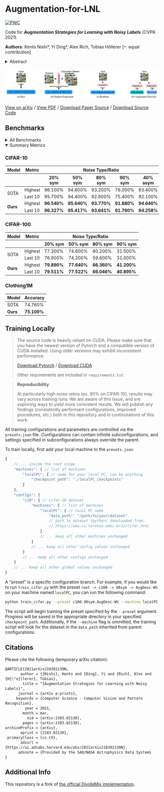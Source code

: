 # Augmentation-for-LNL

[![PWC](https://img.shields.io/endpoint.svg?url=https://paperswithcode.com/badge/augmentation-strategies-for-learning-with/image-classification-on-clothing1m)](https://paperswithcode.com/sota/image-classification-on-clothing1m?p=augmentation-strategies-for-learning-with)

Code for ***Augmentation Strategies for Learning with Noisy Labels*** (CVPR 2021).

**Authors**: Kento Nishi*, Yi Ding*, Alex Rich, Tobias Höllerer [`*`: equal contribution]

<details>
    <summary>Abstract</summary>
    Imperfect labels are ubiquitous in real-world datasets. Several recent successful methods for training deep neural networks (DNNs) robust to label noise have used two primary techniques: filtering samples based on loss during a warm-up phase to curate an initial set of cleanly labeled samples, and using the output of a network as a pseudo-label for subsequent loss calculations. In this paper, we evaluate different augmentation strategies for algorithms tackling the "learning with noisy labels" problem. We propose and examine multiple augmentation strategies and evaluate them using synthetic datasets based on CIFAR-10 and CIFAR-100, as well as on the real-world dataset Clothing1M. Due to several commonalities in these algorithms, we find that using one set of augmentations for loss modeling tasks and another set for learning is the most effective, improving results on the state-of-the-art and other previous methods. Furthermore, we find that applying augmentation during the warm-up period can negatively impact the loss convergence behavior of correctly versus incorrectly labeled samples. We introduce this augmentation strategy to the state-of-the-art technique and demonstrate that we can improve performance across all evaluated noise levels. In particular, we improve accuracy on the CIFAR-10 benchmark at 90% symmetric noise by more than 15% in absolute accuracy and we also improve performance on the real-world dataset Clothing1M.
</details>

<p align="center">
    <img src="./banner.png" alt="Banner" />
</p>

[View on arXiv](https://arxiv.org/abs/2103.02130) / [View PDF](https://arxiv.org/pdf/2103.02130.pdf) / [Download Paper Source](https://arxiv.org/e-print/2103.02130) / [Download Source Code](https://github.com/KentoNishi/Augmentation-for-LNL/archive/master.zip)

## Benchmarks
<details>
    <summary>All Benchmarks</summary>
    <h3>Key</h3>
    <table>
        <thead>
            <tr>
                <th>Annotation</th>
                <th>Meaning</th>
            </tr>
        </thead>
        <tbody>
            <tr>
                <td><code>Small</code></td>
                <td>Worse or equivalent to previous state-of-the-art</td>
            </tr>
            <tr>
                <td>Normal</td>
                <td>Better than previous state-of-the-art</td>
            </tr>
            <tr>
                <td><strong>Bold</strong></td>
                <td>Best in task/category</td>
            </tr>
        </tbody>
    </table>
    <h3>CIFAR-10</h3>
    <table>
        <thead>
            <tr>
                <th>Model</th>
                <th>Metric</th>
                <th colspan="5">Noise Type/Ratio</th>
            </tr>
            <tr>
                <th></th>
                <th></th>
                <th>20% sym</th>
                <th>50% sym</th>
                <th>80% sym</th>
                <th>90% sym</th>
                <th>40% asym</th>
            </tr>
            <tbody>
                <tr>
                    <td rowspan="2">Runtime-W (Vanilla DivideMix)</td>
                    <td>Highest</td>
                    <td><code>96.100%</code></td>
                    <td><code>94.600%</code></td>
                    <td><code>93.200%</code></td>
                    <td><code>76.000%</code></td>
                    <td><code>93.400%</code></td>
                </tr>
                <tr>
                    <td>Last 10</td>
                    <td><code>95.700%</code></td>
                    <td><code>94.400%</code></td>
                    <td><code>92.900%</code></td>
                    <td><code>75.400%</code></td>
                    <td><code>92.100%</code></td>
                </tr>
                <tr>
                    <td rowspan="2">Raw</td>
                    <td>Highest</td>
                    <td><code>85.940%</code></td>
                    <td><code></code></td>
                    <td><code></code></td>
                    <td><code>27.580%</code></td>
                    <td><code></code></td>
                </tr>
                <tr>
                    <td>Last 10</td>
                    <td><code>83.230%</code></td>
                    <td><code></code></td>
                    <td><code></code></td>
                    <td><code>23.915%</code></td>
                    <td><code></code></td>
                </tr>
                <tr>
                    <td rowspan="2">Expansion.Weak</td>
                    <td>Highest</td>
                    <td><code>90.860%</code></td>
                    <td><code></code></td>
                    <td><code></code></td>
                    <td><code>31.220%</code></td>
                    <td><code></code></td>
                </tr>
                <tr>
                    <td>Last 10</td>
                    <td><code>89.948%</code></td>
                    <td><code></code></td>
                    <td><code></code></td>
                    <td><code>10.000%</code></td>
                    <td><code></code></td>
                </tr>
                <tr>
                    <td rowspan="2">Expansion.Strong</td>
                    <td>Highest</td>
                    <td><code>90.560%</code></td>
                    <td><code></code></td>
                    <td><code></code></td>
                    <td><code>35.100%</code></td>
                    <td><code></code></td>
                </tr>
                <tr>
                    <td>Last 10</td>
                    <td><code>89.514%</code></td>
                    <td><code></code></td>
                    <td><code></code></td>
                    <td><code>34.228%</code></td>
                    <td><code></code></td>
                </tr>
                <tr>
                    <td rowspan="2">AugDesc-WW</td>
                    <td>Highest</td>
                    <td>96.270%</td>
                    <td><code></code></td>
                    <td><code></code></td>
                    <td><code>36.050%</code></td>
                    <td><code></code></td>
                </tr>
                <tr>
                    <td>Last 10</td>
                    <td>96.084%</td>
                    <td><code></code></td>
                    <td><code></code></td>
                    <td><code>23.503%</code></td>
                    <td><code></code></td>
                </tr>
                <tr>
                    <td rowspan="2">Runtime-S</td>
                    <td>Highest</td>
                    <td><strong>96.540%</strong></td>
                    <td><code></code></td>
                    <td><code></code></td>
                    <td><code>70.470%</code></td>
                    <td><code></code></td>
                </tr>
                <tr>
                    <td>Last 10</td>
                    <td><strong>96.327%</strong></td>
                    <td><code></code></td>
                    <td><code></code></td>
                    <td><code>70.223%</code></td>
                    <td><code></code></td>
                </tr>
                <tr>
                    <td rowspan="2">AugDesc-SS</td>
                    <td>Highest</td>
                    <td>96.470%</td>
                    <td><code></code></td>
                    <td><code></code></td>
                    <td>81.770%</td>
                    <td><code></code></td>
                </tr>
                <tr>
                    <td>Last 10</td>
                    <td>96.193%</td>
                    <td><code></code></td>
                    <td><code></code></td>
                    <td>81.540%</td>
                    <td><code></code></td>
                </tr>
                <tr>
                    <td rowspan="2">AugDesc-WS.RandAug.n1m6</td>
                    <td>Highest</td>
                    <td>96.280%</td>
                    <td><code></code></td>
                    <td><code></code></td>
                    <td>89.750%</td>
                    <td><code></code></td>
                </tr>
                <tr>
                    <td>Last 10</td>
                    <td>96.006%</td>
                    <td><code></code></td>
                    <td><code></code></td>
                    <td>89.629%</td>
                    <td><code></code></td>
                </tr>
                <tr>
                    <td rowspan="2">AugDesc-WS.SAW</td>
                    <td>Highest</td>
                    <td>96.350%</td>
                    <td><strong>95.640%</strong></td>
                    <td>93.720%</td>
                    <td><code>35.330%</code></td>
                    <td>94.390%</td>
                </tr>
                <tr>
                    <td>Last 10</td>
                    <td>96.138%</td>
                    <td><strong>95.417%</strong></td>
                    <td>93.563%</td>
                    <td><code>10.000%</code></td>
                    <td>94.078%</td>
                </tr>
                <tr>
                    <td rowspan="2"><strong>AugDesc-WS</strong> (WAW)</td>
                    <td>Highest</td>
                    <td>96.330%</td>
                    <td>95.360%</td>
                    <td><strong>93.770%</strong></td>
                    <td><strong>91.880%</strong></td>
                    <td><strong>94.640%</strong></td>
                </tr>
                <tr>
                    <td>Last 10</td>
                    <td>96.168%</td>
                    <td>95.134%</td>
                    <td><strong>93.641%</strong></td>
                    <td><strong>91.760%</strong></td>
                    <td><strong>94.258%</strong></td>
                </tr>
            </tbody>
        </thead>
    </table>
    <h3>CIFAR-100</h3>
    <table>
        <thead>
            <tr>
                <th>Model</th>
                <th>Metric</th>
                <th colspan="4">Noise Type/Ratio</th>
            </tr>
            <tr>
                <th></th>
                <th></th>
                <th>20% sym</th>
                <th>50% sym</th>
                <th>80% sym</th>
                <th>90% sym</th>
            </tr>
            <tbody>
                <tr>
                    <td rowspan="2">Runtime-W (Vanilla DivideMix)</td>
                    <td>Highest</td>
                    <td><code>77.300%</code></td>
                    <td><code>74.600%</code></td>
                    <td><code>60.200%</code></td>
                    <td><code>31.500%</code></td>
                </tr>
                <tr>
                    <td>Last 10</td>
                    <td><code>76.900%</code></td>
                    <td><code>74.200%</code></td>
                    <td><code>59.600%</code></td>
                    <td><code>31.000%</code></td>
                </tr>
                <tr>
                    <td rowspan="2">Raw</td>
                    <td>Highest</td>
                    <td><code>52.240%</code></td>
                    <td><code></code></td>
                    <td><code></code></td>
                    <td><code>7.990%</code></td>
                </tr>
                <tr>
                    <td>Last 10</td>
                    <td><code>39.176%</code></td>
                    <td><code></code></td>
                    <td><code></code></td>
                    <td><code>2.979%</code></td>
                </tr>
                <tr>
                    <td rowspan="2">Expansion.Weak</td>
                    <td>Highest</td>
                    <td><code>57.110%</code></td>
                    <td><code></code></td>
                    <td><code></code></td>
                    <td><code>7.300%</code></td>
                </tr>
                <tr>
                    <td>Last 10</td>
                    <td><code>53.288%</code></td>
                    <td><code></code></td>
                    <td><code></code></td>
                    <td><code>2.223%</code></td>
                </tr>
                <tr>
                    <td rowspan="2">Expansion.Strong</td>
                    <td>Highest</td>
                    <td><code>55.150%</code></td>
                    <td><code></code></td>
                    <td><code></code></td>
                    <td><code>7.540%</code></td>
                </tr>
                <tr>
                    <td>Last 10</td>
                    <td><code>54.369%</code></td>
                    <td><code></code></td>
                    <td><code></code></td>
                    <td><code>3.242%</code></td>
                </tr>
                <tr>
                    <td rowspan="2">AugDesc-WW</td>
                    <td>Highest</td>
                    <td>78.900%</td>
                    <td><code></code></td>
                    <td><code></code></td>
                    <td><code>30.330%</code></td>
                </tr>
                <tr>
                    <td>Last 10</td>
                    <td>78.437%</td>
                    <td><code></code></td>
                    <td><code></code></td>
                    <td><code>29.876%</code></td>
                </tr>
                <tr>
                    <td rowspan="2">Runtime-S</td>
                    <td>Highest</td>
                    <td><strong>79.890%</strong></td>
                    <td><code></code></td>
                    <td><code></code></td>
                    <td>40.520%</td>
                </tr>
                <tr>
                    <td>Last 10</td>
                    <td>79.395%</td>
                    <td><code></code></td>
                    <td><code></code></td>
                    <td>40.343%</td>
                </tr>
                <tr>
                    <td rowspan="2">AugDesc-SS</td>
                    <td>Highest</td>
                    <td>79.790%</td>
                    <td><code></code></td>
                    <td><code></code></td>
                    <td>38.850%</td>
                </tr>
                <tr>
                    <td>Last 10</td>
                    <td><strong>79.511%</strong></td>
                    <td><code></code></td>
                    <td><code></code></td>
                    <td>38.553%</td>
                </tr>
                <tr>
                    <td rowspan="2">AugDesc-WS.RandAug.n1m6</td>
                    <td>Highest</td>
                    <td>78.060%</td>
                    <td><code></code></td>
                    <td><code></code></td>
                    <td>36.890%</td>
                </tr>
                <tr>
                    <td>Last 10</td>
                    <td>77.826%</td>
                    <td><code></code></td>
                    <td><code></code></td>
                    <td>36.672%</td>
                </tr>
                <tr>
                    <td rowspan="2">AugDesc-WS.SAW</td>
                    <td>Highest</td>
                    <td>79.610%</td>
                    <td><strong>77.640%</strong></td>
                    <td>61.830%</td>
                    <td>17.570%</td>
                </tr>
                <tr>
                    <td>Last 10</td>
                    <td>79.464%</td>
                    <td><strong>77.522%</strong></td>
                    <td>61.632%</td>
                    <td>15.050%</td>
                </tr>
                <tr>
                    <td rowspan="2"><strong>AugDesc-WS</strong> (WAW)</td>
                    <td>Highest</td>
                    <td>79.500%</td>
                    <td>77.240%</td>
                    <td><strong>66.360%</strong></td>
                    <td><strong>41.200%</strong></td>
                </tr>
                <tr>
                    <td>Last 10</td>
                    <td>79.216%</td>
                    <td>77.010%</td>
                    <td><strong>66.046%</strong></td>
                    <td><strong>40.895%</strong></td>
                </tr>
            </tbody>
        </thead>
    </table>
    <h3>Clothing1M</h3>
    <table>
        <thead>
            <tr>
                <th>Model</th>
                <th>Accuracy</th>
            </tr>
            <tbody>
                <tr>
                    <td>Runtime-W (Vanilla DivideMix)</td>
                    <td><code>74.760%</code></td>
                </tr>
                <tr>
                    <td><strong>AugDesc-WS</strong> (WAW)</td>
                    <td><code>74.720%</code></td>
                </tr>
                <tr>
                    <td>AugDesc-WS.SAW</td>
                    <td><strong>75.109%</strong></td>
                </tr>
            </tbody>
        </thead>
    </table>
</details>

<details open>
    <summary>Summary Metrics</summary>
    <h3>CIFAR-10</h3>
    <table>
        <thead>
            <tr>
                <th>Model</th>
                <th>Metric</th>
                <th colspan="5">Noise Type/Ratio</th>
            </tr>
            <tr>
                <th></th>
                <th></th>
                <th>20% sym</th>
                <th>50% sym</th>
                <th>80% sym</th>
                <th>90% sym</th>
                <th>40% asym</th>
            </tr>
            <tbody>
                <tr>
                    <td rowspan="2">SOTA</td>
                    <td>Highest</td>
                    <td>96.100%</td>
                    <td>94.600%</td>
                    <td>93.200%</td>
                    <td>76.000%</td>
                    <td>93.400%</td>
                </tr>
                <tr>
                    <td>Last 10</td>
                    <td>95.700%</td>
                    <td>94.400%</td>
                    <td>92.900%</td>
                    <td>75.400%</td>
                    <td>92.100%</td>
                </tr>
                <tr>
                    <td rowspan="2"><strong>Ours</strong></td>
                    <td>Highest</td>
                    <td><strong>96.540%</strong></td>
                    <td><strong>95.640%</strong></td>
                    <td><strong>93.770%</strong></td>
                    <td><strong>91.880%</strong></td>
                    <td><strong>94.640%</strong></td>
                </tr>
                <tr>
                    <td>Last 10</td>
                    <td><strong>96.327%</strong></td>
                    <td><strong>95.417%</strong></td>
                    <td><strong>93.641%</strong></td>
                    <td><strong>91.760%</strong></td>
                    <td><strong>94.258%</strong></td>
                </tr>
            </tbody>
        </thead>
    </table>
    <h3>CIFAR-100</h3>
    <table>
        <thead>
            <tr>
                <th>Model</th>
                <th>Metric</th>
                <th colspan="5">Noise Type/Ratio</th>
            </tr>
            <tr>
                <th></th>
                <th></th>
                <th>20% sym</th>
                <th>50% sym</th>
                <th>80% sym</th>
                <th>90% sym</th>
            </tr>
            <tbody>
                <tr>
                    <td rowspan="2">SOTA</td>
                    <td>Highest</td>
                    <td>77.300%</td>
                    <td>74.600%</td>
                    <td>60.200%</td>
                    <td>31.500%</td>
                </tr>
                <tr>
                    <td>Last 10</td>
                    <td>76.900%</td>
                    <td>74.200%</td>
                    <td>59.600%</td>
                    <td>31.000%</td>
                </tr>
                <tr>
                    <td rowspan="2"><strong>Ours</strong></td>
                    <td>Highest</td>
                    <td><strong>79.890%</strong></td>
                    <td><strong>77.640%</strong></td>
                    <td><strong>66.360%</strong></td>
                    <td><strong>41.200%</strong></td>
                </tr>
                <tr>
                    <td>Last 10</td>
                    <td><strong>79.511%</strong></td>
                    <td><strong>77.522%</strong></td>
                    <td><strong>66.046%</strong></td>
                    <td><strong>40.895%</strong></td>
                </tr>
            </tbody>
        </thead>
    </table>
    <h3>Clothing1M</h3>
    <table>
        <thead>
            <tr>
                <th>Model</th>
                <th>Accuracy</th>
            </tr>
            <tbody>
                <tr>
                    <td>SOTA</td>
                    <td>74.760%</td>
                </tr>
                <tr>
                    <td><strong>Ours</strong></td>
                    <td><strong>75.109%</strong></td>
                </tr>
            </tbody>
        </thead>
    </table>
</details>

## Training Locally

> The source code is heavily reliant on CUDA. Please make sure that you have the newest version of Pytorch and a compatible version of CUDA installed. Using older versions may exhibit inconsistent performance.
>
> [Download Pytorch](https://pytorch.org/get-started/locally/)
> /
> [Download CUDA](https://developer.nvidia.com/cuda-downloads)
>
> Other requirements are included in `requirements.txt`.


> **Reproducibility**
> 
> At particularly high noise ratios (ex. 90% on CIFAR-10), results may vary across training runs.
> We are aware of this issue, and are exploring ways to yield more consistent results.
> We will publish any findings (consistently performant configurations, improved procedures, etc.) both in this repository and in continutations of this work.

All training configurations and parameters are controlled via the `presets.json` file. Configurations can contain infinite subconfigurations, and settings specified in subconfigurations always override the parent.

To train locally, first add your local machine to the `presets.json`:
```javascript
{
    // ... inside the root scope
    "machines": { // list of machines
        "localPC": { // name for your local PC, can be anything
            "checkpoint_path": "./localPC_checkpoints"
        }
    },
    "configs": {
        "c10": { // cifar-10 dataset
            "machines": { // list of machines
                "localPC": { // local PC name
                    "data_path": "/path/to/your/dataset"
                    // path to dataset (python) downloaded from:
                    // https://www.cs.toronto.edu/~kriz/cifar.html
                }
                // ... keep all other machines unchanged
            }
            // ... keep all other config values unchanged
        }
        // ... keep all other configs unchanged
    }
    // ... keep all other global values unchanged
}
```

A "preset" is a specific configuration branch. For example, if you would like to run `train_cifar.py` with the preset  `root -> c100 -> 90sym -> AugDesc-WS` on your machine named `localPC`, you can run the following command:
```bash
python train_cifar.py --preset c100.90sym.AugDesc-WS --machine localPC
```
The script will begin training the preset specified by the `--preset` argument. Progress will be saved in the appropriate directory in your specified `checkpoint_path`. Additionally, if the `--machine` flag is ommitted, the training script will look for the dataset in the `data_path` inherited from parent configurations.

## Citations
Please cite the following (temporary arXiv citation):
```
@ARTICLE{2021arXiv210302130N,
       author = {{Nishi}, Kento and {Ding}, Yi and {Rich}, Alex and {H{\"o}llerer}, Tobias},
        title = "{Augmentation Strategies for Learning with Noisy Labels}",
      journal = {arXiv e-prints},
     keywords = {Computer Science - Computer Vision and Pattern Recognition},
         year = 2021,
        month = mar,
          eid = {arXiv:2103.02130},
        pages = {arXiv:2103.02130},
archivePrefix = {arXiv},
       eprint = {2103.02130},
 primaryClass = {cs.CV},
       adsurl = {https://ui.adsabs.harvard.edu/abs/2021arXiv210302130N},
      adsnote = {Provided by the SAO/NASA Astrophysics Data System}
}
```

## Additional Info
This repository is a fork of [the official DivideMix implementation](https://github.com/LiJunnan1992/DivideMix).